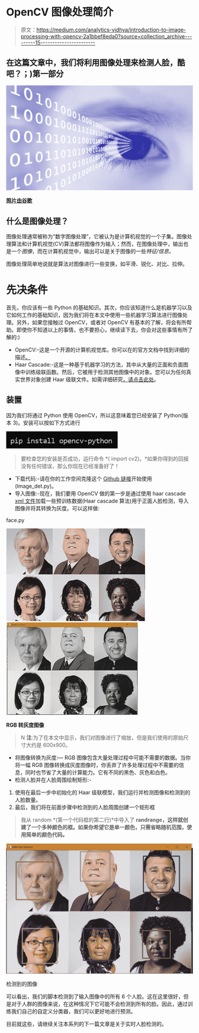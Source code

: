 # OpenCV 图像处理简介

> 原文：<https://medium.com/analytics-vidhya/introduction-to-image-processing-with-opencv-2a1bbef8eda0?source=collection_archive---------15----------------------->

## 在这篇文章中，我们将利用图像处理来检测人脸，酷吧？；)第一部分

![](img/d04c1f63822bed67c0daff7c5b77ac97.png)

[**照片由谷歌**](https://images.app.goo.gl/u7syMaNfjSzkxowe7)

## 什么是图像处理？

图像处理通常被称为“数字图像处理”，它被认为是计算机视觉的一个子集。图像处理算法和计算机视觉(CV)算法都将图像作为输入；然而，在图像处理中，输出也是一个*图像*，而在计算机视觉中，输出可以是关于图像的一些*特征/信息。*

图像处理简单地说就是算法对图像进行一些变换，如平滑、锐化、对比、拉伸。

# 先决条件

首先，你应该有一些 Python 的基础知识。其次，你应该知道什么是机器学习以及它如何工作的基础知识，因为我们将在本文中使用一些机器学习算法进行图像处理。另外，如果您接触过 OpenCV，或者对 OpenCV 有基本的了解，将会有所帮助。即使你不知道以上的事情，也不要担心，继续读下去，你会对这些事情有所了解的:)

*   OpenCV:-这是一个开源的计算机视觉库。你可以在的官方文档中找到详细的描述[。](https://opencv-python-tutroals.readthedocs.io/en/latest/py_tutorials/py_tutorials.html#)
*   Haar Cascade:-这是一种基于机器学习的方法，其中从大量的正面和负面图像中训练级联函数。然后，它被用于检测其他图像中的对象。您可以为任何真实世界对象创建 Haar 级联文件。如需详细研究[，请点击此处](https://docs.opencv.org/3.4/d2/d99/tutorial_js_face_detection.html)。

## 装置

因为我们将通过 Python 使用 OpenCV，所以这意味着您已经安装了 Python(版本 3)。安装可以按如下方式进行

![](img/a0568c66f5737cb72ef7d9c9b7afe7f9.png)

> 要检查您的安装是否成功，运行命令 *( import cv2)。*如果你得到的回报没有任何错误，那么你现在已经准备好了！

*   下载代码:-请在你的工作空间克隆这个 [Github 链接](https://github.com/abm98/Face-Detector)开始使用(Image_det.py)。
*   导入图像:-现在，我们要用 OpenCV 做的第一步是通过使用 haar cascade [xml 文件](https://github.com/opencv/opencv/tree/master/data/haarcascades)加载一些预训练数据(Haar cascade 算法)用于正面人脸检测，导入图像并将其转换为灰度。可以这样做:

face.py

![](img/6a8093c8f8cd511b201590ccabf6a2a2.png)![](img/e1d004123f51e852317c6ef5847efaa5.png)

**RGB 转灰度图像**

> N **注**:为了在本文中显示，我们对图像进行了缩放，但是我们使用的原始尺寸大约是 600x900。

*   将图像转换为灰度:— RGB 图像包含大量处理过程中可能不需要的数据。当你将一幅 RGB 图像转换成灰度图像时，你丢弃了许多处理过程中不需要的信息，同时也节省了大量的计算能力。它有不同的黑色、灰色和白色。
*   检测人脸并在人脸周围绘制矩形:-

1.  使用在最后一步中初始化的 Haar 级联模型，我们运行并检测图像和检测到的人脸数量。
2.  最后，我们将在前面步骤中检测到的人脸周围创建一个矩形框

> 我从 random *(第一个代码框的第二行)*中导入了 **randrange，这样就创建了一个多种颜色的框。如果你希望它是单一颜色，只需省略随机范围，使用简单的颜色代码。**

![](img/31c8afe45633c1e9904045c4e10db70f.png)

检测到的图像

可以看出，我们的脚本检测到了输入图像中的所有 6 个人脸。这在这里很好，但是对于人群的图像来说，在这种情况下它可能不会检测到所有的脸。因此，通过训练我们自己的自定义分类器，我们可以更好地进行预测。

目前就这些，请继续关注本系列的下一篇文章是关于实时人脸检测的。